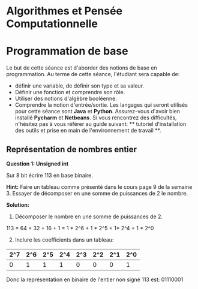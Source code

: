 Algorithmes et Pensée Computationnelle
======================================

# Programmation de base

Le but de cette séance est d'aborder des notions de base en programmation. Au terme de cette séance, l'étudiant sera capable de:
- définir une variable, de définir son type et sa valeur.
- Définir une fonction et comprendre son rôle.
- Utiliser des notions d'algèbre booléenne.
- Comprendre la notion d'entrée/sortie.
Les langages qui seront utilisés pour cette séance sont __Java__ et __Python__. Assurez-vous d'avoir bien installé __Pycharm__ et __Netbeans__. Si vous rencontrez des difficultés, n'hésitez pas à vous référer au guide suivant: ** tutoriel d'installation des outils et prise en main de l'environnement de travail **.


## Représentation de nombres entier

**Question 1: Unsigned int** 

Sur 8 bit écrire 113 en base binaire.

**Hint:** Faire un tableau comme présenté dans le cours page 9 de la semaine 3. Essayer de décomposer en une somme de puissances de 2 le nombre.

**Solution:** 
1. Décomposer le nombre en une somme de puissances de 2.

113 = 64 + 32 + 16 + 1 = 1 * 2^6 + 1 * 2^5 + 1* 2^4 + 1 * 2^0

2.  Inclure les coefficients dans un tableau:

| 2^7 | 2^6 | 2^5 | 2^4 | 2^3 | 2^2 | 2^1 | 2^0 |
| --------- | --------- | --------- | --------- | --------- | --------- | --------- | --------- |
| 0 | 1 | 1 | 1 | 0 | 0 | 0 | 1 |

Donc la représentation en binaire de l'entier non signé 113 est: 01110001



